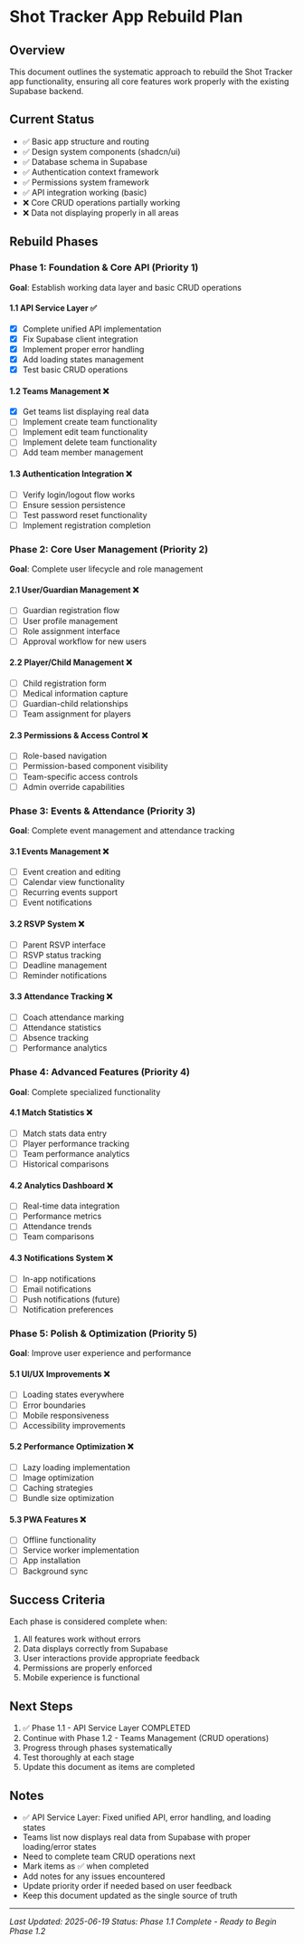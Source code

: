 
# Shot Tracker App Rebuild Plan

## Overview
This document outlines the systematic approach to rebuild the Shot Tracker app functionality, ensuring all core features work properly with the existing Supabase backend.

## Current Status
- ✅ Basic app structure and routing
- ✅ Design system components (shadcn/ui)
- ✅ Database schema in Supabase
- ✅ Authentication context framework
- ✅ Permissions system framework
- ✅ API integration working (basic)
- ❌ Core CRUD operations partially working
- ❌ Data not displaying properly in all areas

## Rebuild Phases

### Phase 1: Foundation & Core API (Priority 1)
**Goal**: Establish working data layer and basic CRUD operations

#### 1.1 API Service Layer ✅
- [x] Complete unified API implementation
- [x] Fix Supabase client integration
- [x] Implement proper error handling
- [x] Add loading states management
- [x] Test basic CRUD operations

#### 1.2 Teams Management ❌
- [x] Get teams list displaying real data
- [ ] Implement create team functionality
- [ ] Implement edit team functionality
- [ ] Implement delete team functionality
- [ ] Add team member management

#### 1.3 Authentication Integration ❌
- [ ] Verify login/logout flow works
- [ ] Ensure session persistence
- [ ] Test password reset functionality
- [ ] Implement registration completion

### Phase 2: Core User Management (Priority 2)
**Goal**: Complete user lifecycle and role management

#### 2.1 User/Guardian Management ❌
- [ ] Guardian registration flow
- [ ] User profile management
- [ ] Role assignment interface
- [ ] Approval workflow for new users

#### 2.2 Player/Child Management ❌
- [ ] Child registration form
- [ ] Medical information capture
- [ ] Guardian-child relationships
- [ ] Team assignment for players

#### 2.3 Permissions & Access Control ❌
- [ ] Role-based navigation
- [ ] Permission-based component visibility
- [ ] Team-specific access controls
- [ ] Admin override capabilities

### Phase 3: Events & Attendance (Priority 3)
**Goal**: Complete event management and attendance tracking

#### 3.1 Events Management ❌
- [ ] Event creation and editing
- [ ] Calendar view functionality
- [ ] Recurring events support
- [ ] Event notifications

#### 3.2 RSVP System ❌
- [ ] Parent RSVP interface
- [ ] RSVP status tracking
- [ ] Deadline management
- [ ] Reminder notifications

#### 3.3 Attendance Tracking ❌
- [ ] Coach attendance marking
- [ ] Attendance statistics
- [ ] Absence tracking
- [ ] Performance analytics

### Phase 4: Advanced Features (Priority 4)
**Goal**: Complete specialized functionality

#### 4.1 Match Statistics ❌
- [ ] Match stats data entry
- [ ] Player performance tracking
- [ ] Team performance analytics
- [ ] Historical comparisons

#### 4.2 Analytics Dashboard ❌
- [ ] Real-time data integration
- [ ] Performance metrics
- [ ] Attendance trends
- [ ] Team comparisons

#### 4.3 Notifications System ❌
- [ ] In-app notifications
- [ ] Email notifications
- [ ] Push notifications (future)
- [ ] Notification preferences

### Phase 5: Polish & Optimization (Priority 5)
**Goal**: Improve user experience and performance

#### 5.1 UI/UX Improvements ❌
- [ ] Loading states everywhere
- [ ] Error boundaries
- [ ] Mobile responsiveness
- [ ] Accessibility improvements

#### 5.2 Performance Optimization ❌
- [ ] Lazy loading implementation
- [ ] Image optimization
- [ ] Caching strategies
- [ ] Bundle size optimization

#### 5.3 PWA Features ❌
- [ ] Offline functionality
- [ ] Service worker implementation
- [ ] App installation
- [ ] Background sync

## Success Criteria
Each phase is considered complete when:
1. All features work without errors
2. Data displays correctly from Supabase
3. User interactions provide appropriate feedback
4. Permissions are properly enforced
5. Mobile experience is functional

## Next Steps
1. ✅ Phase 1.1 - API Service Layer COMPLETED
2. Continue with Phase 1.2 - Teams Management (CRUD operations)
3. Progress through phases systematically
4. Test thoroughly at each stage
5. Update this document as items are completed

## Notes
- ✅ API Service Layer: Fixed unified API, error handling, and loading states
- Teams list now displays real data from Supabase with proper loading/error states
- Need to complete team CRUD operations next
- Mark items as ✅ when completed
- Add notes for any issues encountered
- Update priority order if needed based on user feedback
- Keep this document updated as the single source of truth

---
*Last Updated: 2025-06-19*
*Status: Phase 1.1 Complete - Ready to Begin Phase 1.2*

